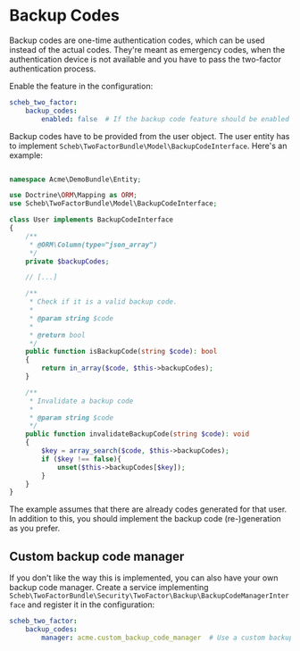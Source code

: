 Backup Codes
============

Backup codes are one-time authentication codes, which can be used instead of the actual codes. They're meant as
emergency codes, when the authentication device is not available and you have to pass the two-factor authentication
process.

Enable the feature in the configuration:

```yaml
scheb_two_factor:
    backup_codes:
        enabled: false  # If the backup code feature should be enabled
```

Backup codes have to be provided from the user object. The user entity has to implement
`Scheb\TwoFactorBundle\Model\BackupCodeInterface`. Here's an example:

```php

namespace Acme\DemoBundle\Entity;

use Doctrine\ORM\Mapping as ORM;
use Scheb\TwoFactorBundle\Model\BackupCodeInterface;

class User implements BackupCodeInterface
{
    /**
     * @ORM\Column(type="json_array")
     */
    private $backupCodes;

    // [...]

    /**
     * Check if it is a valid backup code.
     *
     * @param string $code
     *
     * @return bool
     */
    public function isBackupCode(string $code): bool
    {
        return in_array($code, $this->backupCodes);
    }

    /**
     * Invalidate a backup code
     *
     * @param string $code
     */
    public function invalidateBackupCode(string $code): void
    {
        $key = array_search($code, $this->backupCodes);
        if ($key !== false){
            unset($this->backupCodes[$key]);
        }
    }
}
```

The example assumes that there are already codes generated for that user. In addition to this, you should implement the
backup code (re-)generation as you prefer.

## Custom backup code manager

If you don't like the way this is implemented, you can also have your own backup code manager. Create a service
implementing `Scheb\TwoFactorBundle\Security\TwoFactor\Backup\BackupCodeManagerInterface` and register it in the
configuration:

```yaml
scheb_two_factor:
    backup_codes:
        manager: acme.custom_backup_code_manager  # Use a custom backup code manager
```
